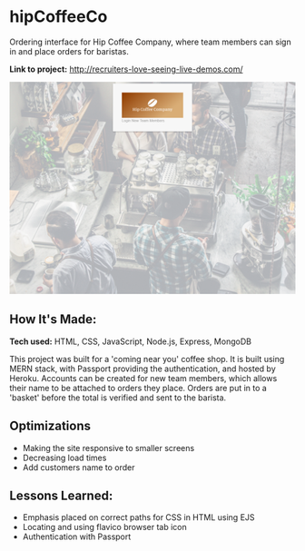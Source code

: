 # hipCoffeeCo

Ordering interface for Hip Coffee Company, where team members can sign in and place orders for baristas.

**Link to project:** http://recruiters-love-seeing-live-demos.com/

![alt tag](/public/assets/screenshot.png)

## How It's Made:

**Tech used:** HTML, CSS, JavaScript, Node.js, Express, MongoDB

This project was built for a 'coming near you' coffee shop. It is built using MERN stack, with Passport providing the authentication, and hosted by Heroku. Accounts can be created for new team members, which allows their name to be attached to orders they place. Orders are put in to a 'basket' before the total is verified and sent to the barista.

## Optimizations

- Making the site responsive to smaller screens
- Decreasing load times
- Add customers name to order

## Lessons Learned:

- Emphasis placed on correct paths for CSS in HTML using EJS
- Locating and using flavico browser tab icon
- Authentication with Passport